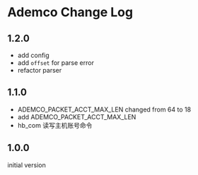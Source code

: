 # Ademco Change Log

## 1.2.0

- add config
- add `offset` for parse error
- refactor parser

## 1.1.0

- ADEMCO_PACKET_ACCT_MAX_LEN changed from 64 to 18
- add ADEMCO_PACKET_ACCT_MAX_LEN
- hb_com 读写主机账号命令

## 1.0.0

initial version
